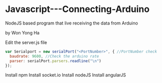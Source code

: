 # Javascript---Connecting-Arduino
NodeJS based program that live receiving the data from Arduino

by Won Yong Ha

Edit the server.js file
```javascript
var Serialport = new serialPort("<PortNumber>", { //PortNumber check
  baudrate: 9600, //Check the arduino rate
  parser: serialPort.parsers.readline("\n")
});
```

Install npm
Install socket.io
Install nodeJS
Install angularJS